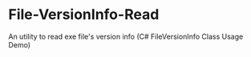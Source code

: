 # File-VersionInfo-Read
An utility to read exe file's version info (C# FileVersionInfo Class Usage Demo)
